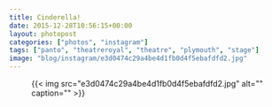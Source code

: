 ```yaml
---
title: Cinderella!
date: 2015-12-28T10:56:15+00:00
layout: photopost
categories: ["photos", "instagram"]
tags: ["panto", "theatreroyal", "theatre", "plymouth", "stage"]
image: "blog/instagram/e3d0474c29a4be4d1fb0d4f5ebafdfd2.jpg"
---
```


<figure class="photo photo--square">
  {{< img src="e3d0474c29a4be4d1fb0d4f5ebafdfd2.jpg" alt="" caption="" >}}

</figure>


